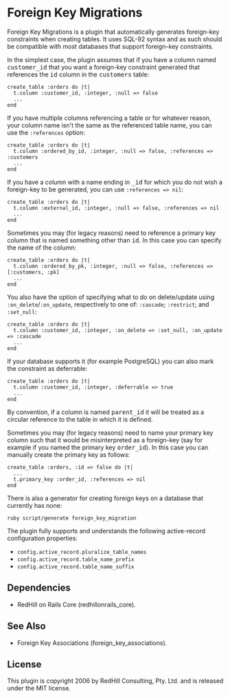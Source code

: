 # Foreign Key Migrations 

Foreign Key Migrations is a plugin that automatically generates foreign-key
constraints when creating tables. It uses SQL-92 syntax and as such should be
compatible with most databases that support foreign-key constraints.

In the simplest case, the plugin assumes that if you have a column named
<tt>customer_id</tt> that you want a foreign-key constraint generated that references
the <tt>id</tt> column in the <tt>customers</tt> table:

    create_table :orders do |t|
      t.column :customer_id, :integer, :null => false
      ...
    end

If you have multiple columns referencing a table or for whatever reason, your
column name isn't the same as the referenced table name, you can use the
`:references` option:

    create_table :orders do |t|
      t.column :ordered_by_id, :integer, :null => false, :references => :customers
      ...
    end

If you have a column with a name ending in <tt>_id</tt> for which you do not wish a
foreign-key to be generated, you can use `:references => nil`:

    create_table :orders do |t|
      t.column :external_id, :integer, :null => false, :references => nil
      ...
    end

Sometimes you may (for legacy reasons) need to reference a primary key column that is
named something other than <tt>id</tt>. In this case you can specify the name of the column:

    create_table :orders do |t|
      t.column :ordered_by_pk, :integer, :null => false, :references => [:customers, :pk]
      ...
    end

You also have the option of specifying what to do on delete/update using
`:on_delete`/`:on_update`, respectively to one of:
`:cascade`; `:restrict`; and `:set_null`:

    create_table :orders do |t|
      t.column :customer_id, :integer, :on_delete => :set_null, :on_update => :cascade
      ...
    end

If your database supports it (for example PostgreSQL) you can also mark the constraint as deferrable:

    create_table :orders do |t|
      t.column :customer_id, :integer, :deferrable => true
      ...
    end

By convention, if a column is named <tt>parent_id</tt> it will be treated as a circular reference to
the table in which it is defined.

Sometimes you may (for legacy reasons) need to name your primary key column such that it
would be misinterpreted as a foreign-key (say for example if you named the primary key
<tt>order_id</tt>). In this case you can manually create the primary key as follows:

    create_table :orders, :id => false do |t|
      ...
      t.primary_key :order_id, :references => nil
    end

There is also a generator for creating foreign keys on a database that currently has none:

    ruby script/generate foreign_key_migration

The plugin fully supports and understands the following active-record
configuration properties:

* `config.active_record.pluralize_table_names`
* `config.active_record.table_name_prefix`
* `config.active_record.table_name_suffix`

## Dependencies

* RedHill on Rails Core (redhillonrails_core).

## See Also

* Foreign Key Associations (foreign_key_associations).

## License

This plugin is copyright 2006 by RedHill Consulting, Pty. Ltd. and is released
under the MIT license.
